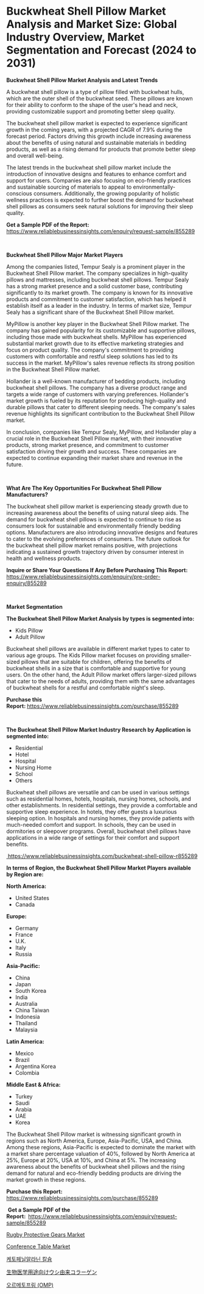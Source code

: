 <p><h1>Buckwheat Shell Pillow Market Analysis and Market Size: Global Industry Overview, Market Segmentation and Forecast (2024 to 2031)</h1></p><p><strong>Buckwheat Shell Pillow Market Analysis and Latest Trends</strong></p>
<p><p>A buckwheat shell pillow is a type of pillow filled with buckwheat hulls, which are the outer shell of the buckwheat seed. These pillows are known for their ability to conform to the shape of the user's head and neck, providing customizable support and promoting better sleep quality. </p><p>The buckwheat shell pillow market is expected to experience significant growth in the coming years, with a projected CAGR of 7.9% during the forecast period. Factors driving this growth include increasing awareness about the benefits of using natural and sustainable materials in bedding products, as well as a rising demand for products that promote better sleep and overall well-being. </p><p>The latest trends in the buckwheat shell pillow market include the introduction of innovative designs and features to enhance comfort and support for users. Companies are also focusing on eco-friendly practices and sustainable sourcing of materials to appeal to environmentally-conscious consumers. Additionally, the growing popularity of holistic wellness practices is expected to further boost the demand for buckwheat shell pillows as consumers seek natural solutions for improving their sleep quality.</p></p>
<p><strong>Get a Sample PDF of the Report:&nbsp;</strong> <a href="https://www.reliablebusinessinsights.com/enquiry/request-sample/855289">https://www.reliablebusinessinsights.com/enquiry/request-sample/855289</a></p>
<p>&nbsp;</p>
<p><strong>Buckwheat Shell Pillow Major Market Players</strong></p>
<p><p>Among the companies listed, Tempur Sealy is a prominent player in the Buckwheat Shell Pillow market. The company specializes in high-quality pillows and mattresses, including buckwheat shell pillows. Tempur Sealy has a strong market presence and a solid customer base, contributing significantly to its market growth. The company is known for its innovative products and commitment to customer satisfaction, which has helped it establish itself as a leader in the industry. In terms of market size, Tempur Sealy has a significant share of the Buckwheat Shell Pillow market.</p><p>MyPillow is another key player in the Buckwheat Shell Pillow market. The company has gained popularity for its customizable and supportive pillows, including those made with buckwheat shells. MyPillow has experienced substantial market growth due to its effective marketing strategies and focus on product quality. The company's commitment to providing customers with comfortable and restful sleep solutions has led to its success in the market. MyPillow's sales revenue reflects its strong position in the Buckwheat Shell Pillow market.</p><p>Hollander is a well-known manufacturer of bedding products, including buckwheat shell pillows. The company has a diverse product range and targets a wide range of customers with varying preferences. Hollander's market growth is fueled by its reputation for producing high-quality and durable pillows that cater to different sleeping needs. The company's sales revenue highlights its significant contribution to the Buckwheat Shell Pillow market.</p><p>In conclusion, companies like Tempur Sealy, MyPillow, and Hollander play a crucial role in the Buckwheat Shell Pillow market, with their innovative products, strong market presence, and commitment to customer satisfaction driving their growth and success. These companies are expected to continue expanding their market share and revenue in the future.</p></p>
<p>&nbsp;</p>
<p><strong>What Are The Key Opportunities For Buckwheat Shell Pillow Manufacturers?</strong></p>
<p><p>The buckwheat shell pillow market is experiencing steady growth due to increasing awareness about the benefits of using natural sleep aids. The demand for buckwheat shell pillows is expected to continue to rise as consumers look for sustainable and environmentally friendly bedding options. Manufacturers are also introducing innovative designs and features to cater to the evolving preferences of consumers. The future outlook for the buckwheat shell pillow market remains positive, with projections indicating a sustained growth trajectory driven by consumer interest in health and wellness products.</p></p>
<p><strong>Inquire or Share Your Questions If Any Before Purchasing This Report:</strong> <a href="https://www.reliablebusinessinsights.com/enquiry/pre-order-enquiry/855289">https://www.reliablebusinessinsights.com/enquiry/pre-order-enquiry/855289</a></p>
<p>&nbsp;</p>
<p><strong>Market Segmentation</strong></p>
<p><strong>The Buckwheat Shell Pillow Market Analysis by types is segmented into:</strong></p>
<p><ul><li>Kids Pillow</li><li>Adult Pillow</li></ul></p>
<p><p>Buckwheat shell pillows are available in different market types to cater to various age groups. The Kids Pillow market focuses on providing smaller-sized pillows that are suitable for children, offering the benefits of buckwheat shells in a size that is comfortable and supportive for young users. On the other hand, the Adult Pillow market offers larger-sized pillows that cater to the needs of adults, providing them with the same advantages of buckwheat shells for a restful and comfortable night's sleep.</p></p>
<p><strong>Purchase this Report:&nbsp;</strong><a href="https://www.reliablebusinessinsights.com/purchase/855289">https://www.reliablebusinessinsights.com/purchase/855289</a></p>
<p>&nbsp;</p>
<p><strong>The Buckwheat Shell Pillow Market Industry Research by Application is segmented into:</strong></p>
<p><ul><li>Residential</li><li>Hotel</li><li>Hospital</li><li>Nursing Home</li><li>School</li><li>Others</li></ul></p>
<p><p>Buckwheat shell pillows are versatile and can be used in various settings such as residential homes, hotels, hospitals, nursing homes, schools, and other establishments. In residential settings, they provide a comfortable and supportive sleep experience. In hotels, they offer guests a luxurious sleeping option. In hospitals and nursing homes, they provide patients with much-needed comfort and support. In schools, they can be used in dormitories or sleepover programs. Overall, buckwheat shell pillows have applications in a wide range of settings for their comfort and support benefits.</p></p>
<p><a href="https://www.reliablebusinessinsights.com/buckwheat-shell-pillow-r855289">&nbsp;https://www.reliablebusinessinsights.com/buckwheat-shell-pillow-r855289</a></p>
<p><strong>In terms of Region, the Buckwheat Shell Pillow Market Players available by Region are:</strong></p>
<p>
    <p> <strong> North America: </strong>
        <ul>
            <li>United States</li>
            <li>Canada</li>
        </ul>
        </p> 
    <p> <strong> Europe: </strong>
        <ul>
            <li>Germany</li>
            <li>France</li>
            <li>U.K.</li>
            <li>Italy</li>
            <li>Russia</li>
        </ul>
        </p> 
    <p> <strong> Asia-Pacific: </strong>
        <ul>
            <li>China</li>
            <li>Japan</li>
            <li>South Korea</li>
            <li>India</li>
            <li>Australia</li>
            <li>China Taiwan</li>
            <li>Indonesia</li>
            <li>Thailand</li>
            <li>Malaysia</li>
        </ul>
        </p> 
    <p> <strong> Latin America: </strong>
        <ul>
            <li>Mexico</li>
            <li>Brazil</li>
            <li>Argentina Korea</li>
            <li>Colombia</li>
        </ul>
        </p> 
    <p> <strong> Middle East & Africa: </strong>
        <ul>
            <li>Turkey</li>
            <li>Saudi</li>
            <li>Arabia</li>
            <li>UAE</li>
            <li>Korea</li>
        </ul>
    </p>
    </p>
<p><p>The Buckwheat Shell Pillow market is witnessing significant growth in regions such as North America, Europe, Asia-Pacific, USA, and China. Among these regions, Asia-Pacific is expected to dominate the market with a market share percentage valuation of 40%, followed by North America at 25%, Europe at 20%, USA at 10%, and China at 5%. The increasing awareness about the benefits of buckwheat shell pillows and the rising demand for natural and eco-friendly bedding products are driving the market growth in these regions.</p></p>
<p><strong>Purchase this Report: </strong><a href="https://www.reliablebusinessinsights.com/purchase/855289">https://www.reliablebusinessinsights.com/purchase/855289</a></p>
<p>&nbsp;<strong>Get a Sample PDF of the Report:&nbsp;&nbsp;</strong><a href="https://www.reliablebusinessinsights.com/enquiry/request-sample/855289">https://www.reliablebusinessinsights.com/enquiry/request-sample/855289</a></p>
<p><strong></strong></p>
<p><p><a href="https://github.com/Chiragrp22/Market-Research-Report-List-5/blob/main/rugby-protective-gears-market.md">Rugby Protective Gears Market</a></p><p><a href="https://github.com/derrinmiltonellis35gcl/Market-Research-Report-List-3/blob/main/conference-table-market.md">Conference Table Market</a></p><p><a href="https://github.com/ROBERTS65DAVID/Market-Research-Report-List-1/blob/main/4829867148608.md">케토페닐알라닌 칼슘</a></p><p><a href="https://github.com/decker5351/Market-Research-Report-List-1/blob/main/3639154140733.md">生物医学用途向けウシ由来コラーゲン</a></p><p><a href="https://github.com/milikokao84/Market-Research-Report-List-1/blob/main/7795525148609.md">오르메토프림 (OMP)</a></p></p>